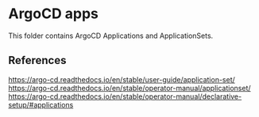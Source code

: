 # ArgoCD apps

This folder contains ArgoCD Applications and ApplicationSets.

## References

<https://argo-cd.readthedocs.io/en/stable/user-guide/application-set/>
<https://argo-cd.readthedocs.io/en/stable/operator-manual/applicationset/>
<https://argo-cd.readthedocs.io/en/stable/operator-manual/declarative-setup/#applications>
